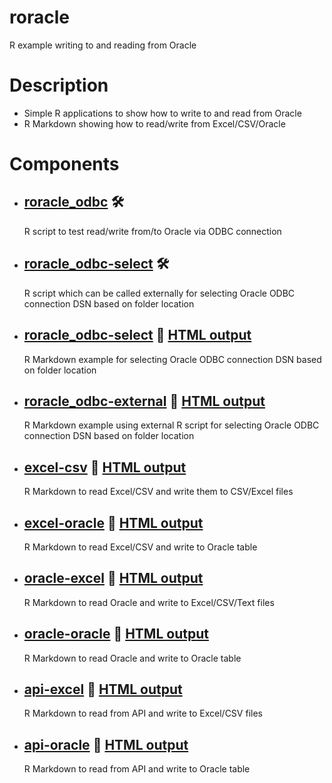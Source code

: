 # roracle
R example writing to and reading from Oracle

# Description

- Simple R applications to show how to write to and read from Oracle
- R Markdown showing how to read/write from Excel/CSV/Oracle

# Components
- ## [roracle_odbc](https://github.com/DykemaBill/roracle/blob/main/roracle_odbc.R) :hammer_and_wrench:
    R script to test read/write from/to Oracle via ODBC connection
- ## [roracle_odbc-select](https://github.com/DykemaBill/roracle/blob/main/roracle_odbc-select.R) :hammer_and_wrench:
    R script which can be called externally for selecting Oracle ODBC connection DSN based on folder location
- ## [roracle_odbc-select](https://github.com/DykemaBill/roracle/blob/main/roracle_odbc-select.Rmd) :notebook: [HTML output](https://github.com/DykemaBill/roracle/blob/main/roracle_odbc-select.html)
    R Markdown example for selecting Oracle ODBC connection DSN based on folder location
- ## [roracle_odbc-external](https://github.com/DykemaBill/roracle/blob/main/roracle_odbc-external.Rmd) :notebook: [HTML output](https://github.com/DykemaBill/roracle/blob/main/roracle_odbc-external.html)
    R Markdown example using external R script for selecting Oracle ODBC connection DSN based on folder location
- ## [excel-csv](https://github.com/DykemaBill/roracle/blob/main/excel-csv.Rmd) :notebook: [HTML output](https://github.com/DykemaBill/roracle/blob/main/excel-csv.html)
    R Markdown to read Excel/CSV and write them to CSV/Excel files
- ## [excel-oracle](https://github.com/DykemaBill/roracle/blob/main/excel-oracle.Rmd) :notebook: [HTML output](https://github.com/DykemaBill/roracle/blob/main/excel-oracle.html)
    R Markdown to read Excel/CSV and write to Oracle table
- ## [oracle-excel](https://github.com/DykemaBill/roracle/blob/main/oracle-excel.Rmd) :notebook: [HTML output](https://github.com/DykemaBill/roracle/blob/main/oracle-excel.html)
    R Markdown to read Oracle and write to Excel/CSV/Text files
- ## [oracle-oracle](https://github.com/DykemaBill/roracle/blob/main/oracle-oracle.Rmd) :notebook: [HTML output](https://github.com/DykemaBill/roracle/blob/main/oracle-oracle.html)
    R Markdown to read Oracle and write to Oracle table
- ## [api-excel](https://github.com/DykemaBill/roracle/blob/main/api-excel.Rmd) :notebook: [HTML output](https://github.com/DykemaBill/roracle/blob/main/api-excel.html)
    R Markdown to read from API and write to Excel/CSV files
- ## [api-oracle](https://github.com/DykemaBill/roracle/blob/main/api-oracle.Rmd) :notebook: [HTML output](https://github.com/DykemaBill/roracle/blob/main/api-oracle.html)
    R Markdown to read from API and write to Oracle table